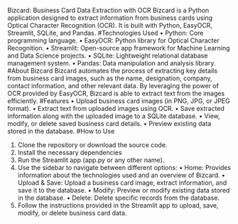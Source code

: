 Bizcard: Business Card Data Extraction with OCR
Bizcard is a Python application designed to extract information from business cards using Optical Character Recognition (OCR). It is built with Python, EasyOCR, Streamlit, SQLite, and Pandas.
#Technologies Used
•	Python: Core programming language.
•	EasyOCR: Python library for Optical Character Recognition.
•	Streamlit: Open-source app framework for Machine Learning and Data Science projects.
•	SQLite: Lightweight relational database management system.
•	Pandas: Data manipulation and analysis library.
#About Bizcard
Bizcard automates the process of extracting key details from business card images, such as the name, designation, company, contact information, and other relevant data. By leveraging the power of OCR provided by EasyOCR, Bizcard is able to extract text from the images efficiently.
#Features
•	Upload business card images (in PNG, JPG, or JPEG format).
•	Extract text from uploaded images using OCR.
•	Save extracted information along with the uploaded image to a SQLite database.
•	View, modify, or delete saved business card details.
•	Preview existing data stored in the database.
#How to Use
1.	Clone the repository or download the source code.
2.	Install the necessary dependencies
3.	Run the Streamlit app (app.py or any other name).
4.	Use the sidebar to navigate between different options:
•	Home: Provides information about the technologies used and an overview of Bizcard.
•	Upload & Save: Upload a business card image, extract information, and save it to the database.
•	Modify: Preview or modify existing data stored in the database.
•	Delete: Delete specific records from the database.
5.	Follow the instructions provided in the Streamlit app to upload, save, modify, or delete business card data.

